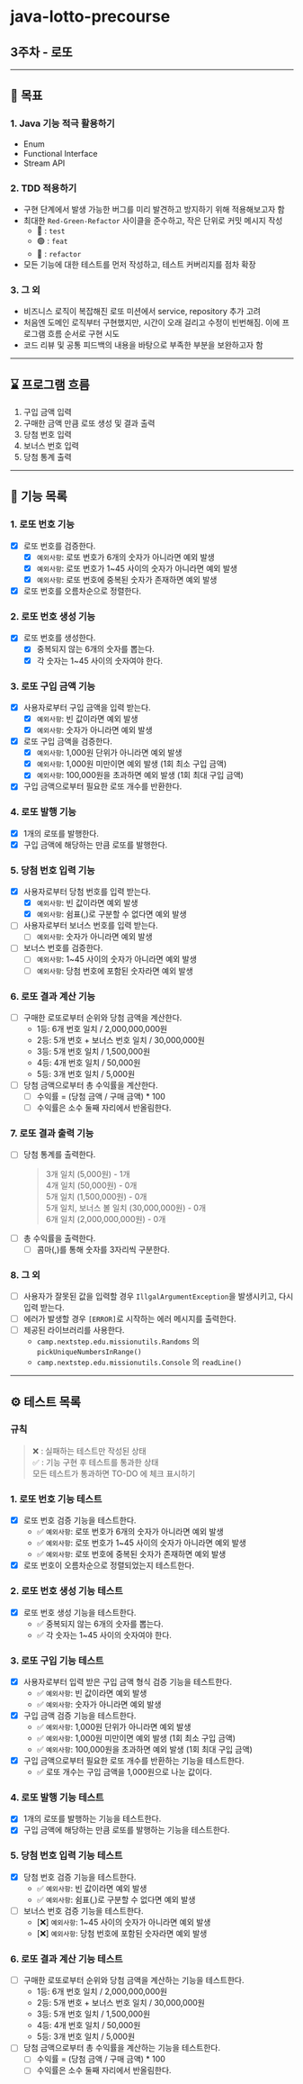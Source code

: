 # java-lotto-precourse

## 3주차 - 로또

---
## 🎯 목표
### 1. Java 기능 적극 활용하기
- Enum
- Functional Interface
- Stream API

### 2. TDD 적용하기
- 구현 단계에서 발생 가능한 버그를 미리 발견하고 방지하기 위해 적용해보고자 함
- 최대한 `Red-Green-Refactor` 사이클을 준수하고, 작은 단위로 커밋 메시지 작성
    - 🔴 : `test`
    - 🟢 : `feat`
    - 🔵 : `refactor`
- 모든 기능에 대한 테스트를 먼저 작성하고, 테스트 커버리지를 점차 확장

### 3. 그 외
- 비즈니스 로직이 복잡해진 로또 미션에서 service, repository 추가 고려
- 처음엔 도메인 로직부터 구현했지만, 시간이 오래 걸리고 수정이 빈번해짐. 이에 프로그램 흐름 순서로 구현 시도
- 코드 리뷰 및 공통 피드백의 내용을 바탕으로 부족한 부분을 보완하고자 함

---
## ⌛️ 프로그램 흐름
1. 구입 금액 입력
2. 구매한 금액 만큼 로또 생성 및 결과 출력
3. 당첨 번호 입력
4. 보너스 번호 입력
5. 당첨 통계 출력

---
## 🚀 기능 목록

### 1. 로또 번호 기능
- [X] 로또 번호를 검증한다.
    - [X] `예외사항`: 로또 번호가 6개의 숫자가 아니라면 예외 발생
    - [X] `예외사항`: 로또 번호가 1~45 사이의 숫자가 아니라면 예외 발생
    - [X] `예외사항`: 로또 번호에 중복된 숫자가 존재하면 예외 발생
- [X] 로또 번호를 오름차순으로 정렬한다.

### 2. 로또 번호 생성 기능
- [X] 로또 번호를 생성한다.
    - [X] 중복되지 않는 6개의 숫자를 뽑는다.
    - [X] 각 숫자는 1~45 사이의 숫자여야 한다.

### 3. 로또 구입 금액 기능
- [X] 사용자로부터 구입 금액을 입력 받는다.
  - [X] `예외사항`: 빈 값이라면 예외 발생
  - [X] `예외사항`: 숫자가 아니라면 예외 발생
- [X] 로또 구입 금액을 검증한다.
  - [X] `예외사항`: 1,000원 단위가 아니라면 예외 발생
  - [X] `예외사항`: 1,000원 미만이면 예외 발생 (1회 최소 구입 금액)
  - [X] `예외사항`: 100,000원을 초과하면 예외 발생 (1회 최대 구입 금액)
- [X] 구입 금액으로부터 필요한 로또 개수를 반환한다.

### 4. 로또 발행 기능
- [X] 1개의 로또를 발행한다.
- [X] 구입 금액에 해당하는 만큼 로또를 발행한다.

### 5. 당첨 번호 입력 기능
- [X] 사용자로부터 당첨 번호를 입력 받는다.
  - [X] `예외사항`: 빈 값이라면 예외 발생
  - [X] `예외사항`: 쉼표(,)로 구분할 수 없다면 예외 발생
- [ ] 사용자로부터 보너스 번호를 입력 받는다.
  - [ ] `예외사항`: 숫자가 아니라면 예외 발생
- [ ] 보너스 번호를 검증한다.
  - [ ] `예외사항`: 1~45 사이의 숫자가 아니라면 예외 발생
  - [ ] `예외사항`: 당첨 번호에 포함된 숫자라면 예외 발생

### 6. 로또 결과 계산 기능
- [ ] 구매한 로또로부터 순위와 당첨 금액을 계산한다.
    - 1등: 6개 번호 일치 / 2,000,000,000원
    - 2등: 5개 번호 + 보너스 번호 일치 / 30,000,000원
    - 3등: 5개 번호 일치 / 1,500,000원
    - 4등: 4개 번호 일치 / 50,000원
    - 5등: 3개 번호 일치 / 5,000원
- [ ] 당첨 금액으로부터 총 수익률을 계산한다.
    - [ ] 수익률 = (당첨 금액 / 구매 금액) * 100
    - [ ] 수익률은 소수 둘째 자리에서 반올림한다.

### 7. 로또 결과 출력 기능
- [ ] 당첨 통계를 출력한다.
  > 3개 일치 (5,000원) - 1개 <br>
  4개 일치 (50,000원) - 0개 <br>
  5개 일치 (1,500,000원) - 0개 <br>
  5개 일치, 보너스 볼 일치 (30,000,000원) - 0개 <br>
  6개 일치 (2,000,000,000원) - 0개 <br>
- [ ] 총 수익률을 출력한다.
    - [ ] 콤마(,)를 통해 숫자를 3자리씩 구분한다.

### 8. 그 외
- [ ] 사용자가 잘못된 값을 입력할 경우 `IllgalArgumentException`을 발생시키고, 다시 입력 받는다.
- [ ] 에러가 발생할 경우 `[ERROR]`로 시작하는 에러 메시지를 출력한다.
- [ ] 제공된 라이브러리를 사용한다.
    - `camp.nextstep.edu.missionutils.Randoms` 의 `pickUniqueNumbersInRange()`
    - `camp.nextstep.edu.missionutils.Console` 의 `readLine()`

---
## ⚙️ 테스트 목록
### 규칙
> ❌ : 실패하는 테스트만 작성된 상태 <br>
> ✅ : 기능 구현 후 테스트를 통과한 상태 <br>
> 모든 테스트가 통과하면 TO-DO 에 체크 표시하기

### 1. 로또 번호 기능 테스트
- [X] 로또 번호 검증 기능을 테스트한다.
    - ✅ `예외사항`: 로또 번호가 6개의 숫자가 아니라면 예외 발생
    - ✅ `예외사항`: 로또 번호가 1~45 사이의 숫자가 아니라면 예외 발생
    - ✅ `예외사항`: 로또 번호에 중복된 숫자가 존재하면 예외 발생
- [X] 로또 번호이 오름차순으로 정렬되었는지 테스트한다.

### 2. 로또 번호 생성 기능 테스트
- [X] 로또 번호 생성 기능을 테스트한다.
    - ✅ 중복되지 않는 6개의 숫자를 뽑는다.
    - ✅ 각 숫자는 1~45 사이의 숫자여야 한다.

### 3. 로또 구입 기능 테스트
- [X] 사용자로부터 입력 받은 구입 금액 형식 검증 기능을 테스트한다.
  - ✅ `예외사항`: 빈 값이라면 예외 발생
  - ✅ `예외사항`: 숫자가 아니라면 예외 발생
- [X] 구입 금액 검증 기능을 테스트한다.
  - ✅ `예외사항`: 1,000원 단위가 아니라면 예외 발생
  - ✅ `예외사항`: 1,000원 미만이면 예외 발생 (1회 최소 구입 금액)
  - ✅ `예외사항`: 100,000원을 초과하면 예외 발생 (1회 최대 구입 금액)
- [X] 구입 금액으로부터 필요한 로또 개수를 반환하는 기능을 테스트한다.
  - ✅ 로또 개수는 구입 금액을 1,000원으로 나눈 값이다.

### 4. 로또 발행 기능 테스트
- [X] 1개의 로또를 발행하는 기능을 테스트한다.
- [X] 구입 금액에 해당하는 만큼 로또를 발행하는 기능을 테스트한다.

### 5. 당첨 번호 입력 기능 테스트
- [X] 당첨 번호 검증 기능을 테스트한다.
  - ✅ `예외사항`: 빈 값이라면 예외 발생
  - ✅ `예외사항`: 쉼표(,)로 구분할 수 없다면 예외 발생
- [ ] 보너스 번호 검증 기능을 테스트한다.
  - [❌] `예외사항`: 1~45 사이의 숫자가 아니라면 예외 발생
  - [❌] `예외사항`: 당첨 번호에 포함된 숫자라면 예외 발생

### 6. 로또 결과 계산 기능 테스트
- [ ] 구매한 로또로부터 순위와 당첨 금액을 계산하는 기능을 테스트한다.
  - 1등: 6개 번호 일치 / 2,000,000,000원
  - 2등: 5개 번호 + 보너스 번호 일치 / 30,000,000원
  - 3등: 5개 번호 일치 / 1,500,000원
  - 4등: 4개 번호 일치 / 50,000원
  - 5등: 3개 번호 일치 / 5,000원
- [ ] 당첨 금액으로부터 총 수익률을 계산하는 기능을 테스트한다.
  - [ ] 수익률 = (당첨 금액 / 구매 금액) * 100
  - [ ] 수익률은 소수 둘째 자리에서 반올림한다.
